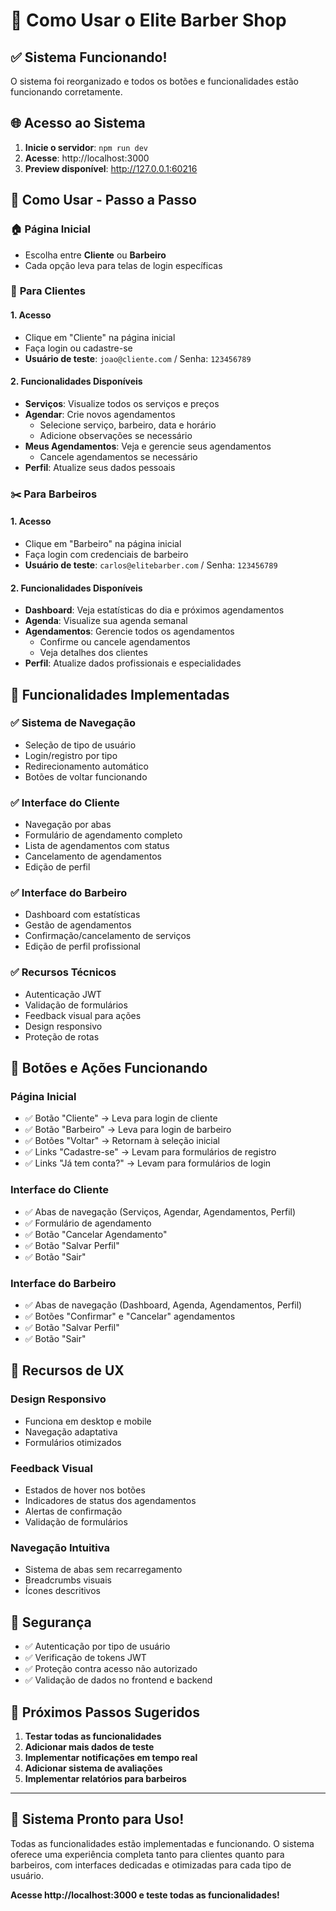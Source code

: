 # 🚀 Como Usar o Elite Barber Shop

## ✅ Sistema Funcionando!

O sistema foi reorganizado e todos os botões e funcionalidades estão funcionando corretamente.

## 🌐 Acesso ao Sistema

1. **Inicie o servidor**: `npm run dev`
2. **Acesse**: http://localhost:3000
3. **Preview disponível**: http://127.0.0.1:60216

## 👥 Como Usar - Passo a Passo

### 🏠 **Página Inicial**
- Escolha entre **Cliente** ou **Barbeiro**
- Cada opção leva para telas de login específicas

### 👤 **Para Clientes**

#### **1. Acesso**
- Clique em "Cliente" na página inicial
- Faça login ou cadastre-se
- **Usuário de teste**: `joao@cliente.com` / Senha: `123456789`

#### **2. Funcionalidades Disponíveis**
- **Serviços**: Visualize todos os serviços e preços
- **Agendar**: Crie novos agendamentos
  - Selecione serviço, barbeiro, data e horário
  - Adicione observações se necessário
- **Meus Agendamentos**: Veja e gerencie seus agendamentos
  - Cancele agendamentos se necessário
- **Perfil**: Atualize seus dados pessoais

### ✂️ **Para Barbeiros**

#### **1. Acesso**
- Clique em "Barbeiro" na página inicial
- Faça login com credenciais de barbeiro
- **Usuário de teste**: `carlos@elitebarber.com` / Senha: `123456789`

#### **2. Funcionalidades Disponíveis**
- **Dashboard**: Veja estatísticas do dia e próximos agendamentos
- **Agenda**: Visualize sua agenda semanal
- **Agendamentos**: Gerencie todos os agendamentos
  - Confirme ou cancele agendamentos
  - Veja detalhes dos clientes
- **Perfil**: Atualize dados profissionais e especialidades

## 🔧 Funcionalidades Implementadas

### ✅ **Sistema de Navegação**
- Seleção de tipo de usuário
- Login/registro por tipo
- Redirecionamento automático
- Botões de voltar funcionando

### ✅ **Interface do Cliente**
- Navegação por abas
- Formulário de agendamento completo
- Lista de agendamentos com status
- Cancelamento de agendamentos
- Edição de perfil

### ✅ **Interface do Barbeiro**
- Dashboard com estatísticas
- Gestão de agendamentos
- Confirmação/cancelamento de serviços
- Edição de perfil profissional

### ✅ **Recursos Técnicos**
- Autenticação JWT
- Validação de formulários
- Feedback visual para ações
- Design responsivo
- Proteção de rotas

## 🎯 **Botões e Ações Funcionando**

### **Página Inicial**
- ✅ Botão "Cliente" → Leva para login de cliente
- ✅ Botão "Barbeiro" → Leva para login de barbeiro
- ✅ Botões "Voltar" → Retornam à seleção inicial
- ✅ Links "Cadastre-se" → Levam para formulários de registro
- ✅ Links "Já tem conta?" → Levam para formulários de login

### **Interface do Cliente**
- ✅ Abas de navegação (Serviços, Agendar, Agendamentos, Perfil)
- ✅ Formulário de agendamento
- ✅ Botão "Cancelar Agendamento"
- ✅ Botão "Salvar Perfil"
- ✅ Botão "Sair"

### **Interface do Barbeiro**
- ✅ Abas de navegação (Dashboard, Agenda, Agendamentos, Perfil)
- ✅ Botões "Confirmar" e "Cancelar" agendamentos
- ✅ Botão "Salvar Perfil"
- ✅ Botão "Sair"

## 📱 **Recursos de UX**

### **Design Responsivo**
- Funciona em desktop e mobile
- Navegação adaptativa
- Formulários otimizados

### **Feedback Visual**
- Estados de hover nos botões
- Indicadores de status dos agendamentos
- Alertas de confirmação
- Validação de formulários

### **Navegação Intuitiva**
- Sistema de abas sem recarregamento
- Breadcrumbs visuais
- Ícones descritivos

## 🔐 **Segurança**

- ✅ Autenticação por tipo de usuário
- ✅ Verificação de tokens JWT
- ✅ Proteção contra acesso não autorizado
- ✅ Validação de dados no frontend e backend

## 🚀 **Próximos Passos Sugeridos**

1. **Testar todas as funcionalidades**
2. **Adicionar mais dados de teste**
3. **Implementar notificações em tempo real**
4. **Adicionar sistema de avaliações**
5. **Implementar relatórios para barbeiros**

---

## 🎉 **Sistema Pronto para Uso!**

Todas as funcionalidades estão implementadas e funcionando. O sistema oferece uma experiência completa tanto para clientes quanto para barbeiros, com interfaces dedicadas e otimizadas para cada tipo de usuário.

**Acesse http://localhost:3000 e teste todas as funcionalidades!**
